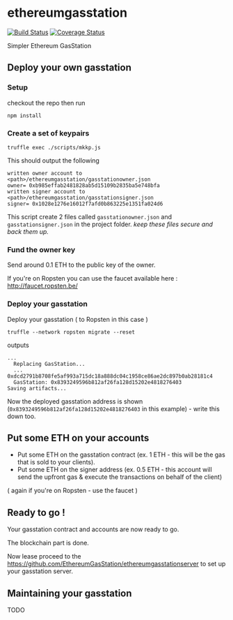 # ethereumgasstation

[![Build Status](https://travis-ci.org/EthereumGasStation/ethereumgasstation.svg?branch=master)](https://travis-ci.org/EthereumGasStation/ethereumgasstation)
[![Coverage Status](https://coveralls.io/repos/github/EthereumGasStation/ethereumgasstation/badge.svg)](https://coveralls.io/github/EthereumGasStation/ethereumgasstation)

Simpler Ethereum GasStation

## Deploy your own gasstation

### Setup

checkout the repo then run 

```
npm install
```

### Create a set of keypairs

```
truffle exec ./scripts/mkkp.js
```

This should output the following

```
written owner account to <path>/ethereumgasstation/gasstationowner.json
owner= 0xb985effab2481828ab5d15109b2835ba5e748bfa
written signer account to <path>/ethereumgasstation/gasstationsigner.json
signer= 0x1028e1276e16012f7afd0b863225e1351fa024d6

```

This script create 2 files called `gasstationowner.json` and `gasstationsigner.json` in the project folder. *keep these files secure and back them up.*


### Fund the owner key

Send around 0.1 ETH to the public key of the owner.

If you're on Ropsten you can use the faucet available here : http://faucet.ropsten.be/ 

### Deploy your gasstation

Deploy your gasstation ( to Ropsten in this case )

```
truffle --network ropsten migrate --reset
```

outputs

```
...
  Replacing GasStation...
  ... 0xdcd2791b8708fe5af993a715dc18a888dc04c1958ce86ae2dc897b0ab28181c4
  GasStation: 0x8393249596b812af26fa128d15202e4818276403
Saving artifacts...
```

Now the deployed gasstation address is shown (`0x8393249596b812af26fa128d15202e4818276403` in this example) - write this down too.

## Put some ETH on your accounts

* Put some ETH on the gasstation contract (ex. 1 ETH - this will be the gas that is sold to your clients).
* Put some ETH on the signer address (ex. 0.5 ETH - this account will send the upfront gas & execute the transactions on behalf of the client)

( again if you're on Ropsten - use the faucet )

## Ready to go !

Your gasstation contract and accounts are now ready to go.

The blockchain part is done.

Now lease proceed to the https://github.com/EthereumGasStation/ethereumgasstationserver to set up your gasstation server.


## Maintaining your gasstation

TODO





